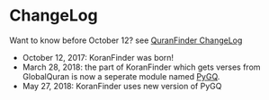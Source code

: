 # ChangeLog

Want to know before October 12? see [QuranFinder ChangeLog](https://github.com/SafaAlfulaij/QuranFinder/blob/master/CHANGELOG.md)
 - October 12, 2017: KoranFinder was born!
 - March 28, 2018: the part of KoranFinder which gets verses from GlobalQuran
   is now a seperate module named [PyGQ](https://github.com/farooqkz/PyGQ).
 - May 27, 2018: KoranFinder uses new version of PyGQ
